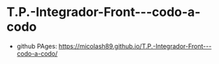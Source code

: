 # T.P.-Integrador-Front---codo-a-codo

- github PAges: https://micolash89.github.io/T.P.-Integrador-Front---codo-a-codo/

